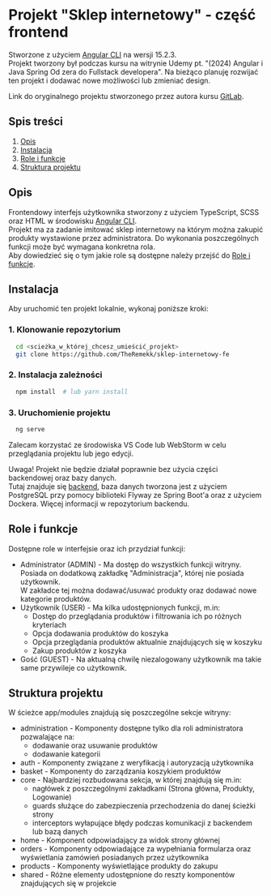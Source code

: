 # Projekt "Sklep internetowy" - część frontend

Stworzone z użyciem [Angular CLI](https://github.com/angular/angular-cli) na wersji 15.2.3.  
Projekt tworzony był podczas kursu na witrynie Udemy pt. "(2024) Angular i Java Spring Od zera do Fullstack developera". Na bieżąco planuję rozwijać ten projekt i dodawać nowe możliwości lub zmieniać design.

Link do oryginalnego projektu stworzonego przez autora kursu [GitLab](https://gitlab.com/udemycourses3053026/projekt-wspolny-fe).

## Spis treści

1. [Opis](#l1)
2. [Instalacja](#l2)
3. [Role i funkcje](#l3)
4. [Struktura projektu](#l4)

<a id="l1"></a>
## Opis

Frontendowy interfejs użytkownika stworzony z użyciem TypeScript, SCSS oraz HTML w środowisku [Angular CLI](https://github.com/angular/angular-cli).  
Projekt ma za zadanie imitować sklep internetowy na którym można zakupić produkty wystawione przez administratora.
Do wykonania poszczególnych funkcji może być wymagana konkretna rola.  
Aby dowiedzieć się o tym jakie role są dostępne należy przejść do [Role i funkcje](#l3).

<a id="l2"></a>
## Instalacja

Aby uruchomić ten projekt lokalnie, wykonaj poniższe kroki:

### 1. Klonowanie repozytorium  
```bash
  cd <scieżka_w_której_chcesz_umieścić_projekt>
  git clone https://github.com/TheRemekk/sklep-internetowy-fe
  ``` 

### 2. Instalacja zależności
```bash
  npm install  # lub yarn install
  ``` 

### 3. Uruchomienie projektu
```bash
  ng serve  
  ``` 
  
Zalecam korzystać ze środowiska VS Code lub WebStorm w celu przeglądania projektu lub jego edycji.  

Uwaga! Projekt nie będzie działał poprawnie bez użycia części backendowej oraz bazy danych.  
Tutaj znajduje się [backend](https://github.com/TheRemekk/sklep-internetowy-be), baza danych tworzona jest z użyciem PostgreSQL przy pomocy 
biblioteki Flyway ze Spring Boot'a oraz z użyciem Dockera. Więcej informacji w repozytorium backendu.

<a id="l3"></a>
## Role i funkcje

Dostępne role w interfejsie oraz ich przydział funkcji:  
* Administrator (ADMIN) - Ma dostęp do wszystkich funkcji witryny.  
  Posiada on dodatkową zakładkę "Administracja", której nie posiada użytkownik.  
  W zakładce tej można dodawać/usuwać produkty oraz dodawać nowe kategorie produktów.
* Użytkownik (USER) - Ma kilka udostępnionych funkcji, m.in:
  * Dostęp do przeglądania produktów i filtrowania ich po różnych kryteriach
  * Opcja dodawania produktów do koszyka
  * Opcja przeglądania produktów aktualnie znajdujących się w koszyku
  * Zakup produktów z koszyka
* Gość (GUEST) - Na aktualną chwilę niezalogowany użytkownik ma takie same przywileje co użytkownik.

<a id="l4"></a>
## Struktura projektu

W ścieżce app/modules znajdują się poszczególne sekcje witryny:
* administration - Komponenty dostępne tylko dla roli administratora pozwalające na:
  * dodawanie oraz usuwanie produktów 
  * dodawanie kategorii
* auth - Komponenty związane z weryfikacją i autoryzacją użytkownika
* basket - Komponenty do zarządzania koszykiem produktów
* core - Najbardziej rozbudowana sekcja, w której znajdują się m.in:
  * nagłówek z poszczególnymi zakładkami (Strona główna, Produkty, Logowanie)
  * guards służące do zabezpieczenia przechodzenia do danej ścieżki strony
  * interceptors wyłapujące błędy podczas komunikacji z backendem lub bazą danych
* home - Komponent odpowiadający za widok strony głównej
* orders - Komponenty odpowiadające za wypełniania formularza oraz wyświetlania zamówień posiadanych przez użytkownika
* products - Komponenty wyświetlające produkty do zakupu
* shared - Różne elementy udostępnione do reszty komponentów znajdujących się w projekcie



